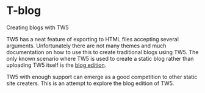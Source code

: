 # T-blog
Creating blogs with TW5


TW5 has a neat feature of exporting to HTML files accepting several arguments. Unfortunately there are not many themes and much documentation on how to use this to create traditional blogs using TW5. The only known scenario where TW5 is used to create a static blog rather than uploading TW5 itself is the [blog edition](https://github.com/Jermolene-blog/blog).

TW5 with enough support can emerge as a good competition to other static site creaters. This is an attempt to explore the blog edition of TW5. 